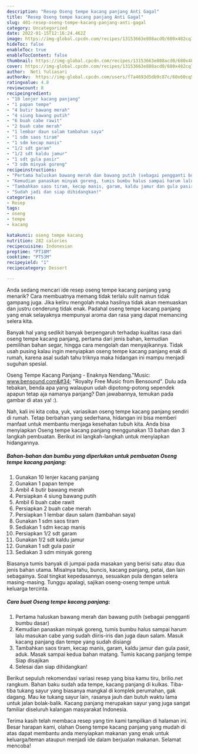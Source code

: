```yaml
---
description: "Resep Oseng tempe kacang panjang Anti Gagal"
title: "Resep Oseng tempe kacang panjang Anti Gagal"
slug: 401-resep-oseng-tempe-kacang-panjang-anti-gagal
category: Uncategorized
date: 2022-01-15T12:16:24.462Z
image: https://img-global.cpcdn.com/recipes/13153663e808acd0/680x482cq70/oseng-tempe-kacang-panjang-foto-resep-utama.jpg
hideToc: false
enableToc: true
enableTocContent: false
thumbnail: https://img-global.cpcdn.com/recipes/13153663e808acd0/680x482cq70/oseng-tempe-kacang-panjang-foto-resep-utama.jpg
cover: https://img-global.cpcdn.com/recipes/13153663e808acd0/680x482cq70/oseng-tempe-kacang-panjang-foto-resep-utama.jpg
author:  Neti Yuliasari
authorAv:  https://img-global.cpcdn.com/users/f7a4693d5db9c87c/60x60cq50/avatar.jpg
ratingvalue: 4.8
reviewcount: 8
recipeingredient:
- "10 lenjer kacang panjang"
- "1 papan tempe"
- "4 butir bawang merah"
- "4 siung bawang putih"
- "6 buah cabe rawit"
- "2 buah cabe merah"
- "1 lembar daun salam tambahan saya"
- "1 sdm saos tiram"
- "1 sdm kecap manis"
- "1/2 sdt garam"
- "1/2 sdt kaldu jamur"
- "1 sdt gula pasir"
- "3 sdm minyak goreng"
recipeinstructions:
- "Pertama haluskan bawang merah dan bawang putih (sebagai pengganti bumbu dasar)"
- "Kemudian panaskan minyak goreng, tumis bumbu halus sampai harum lalu masukan cabe yang sudah diiris-iris dan juga daun salam. Masuk kacang panjang dan tempe yang sudah disiangi"
- "Tambahkan saos tiram, kecap manis, garam, kaldu jamur dan gula pasir, aduk. Masak sampai kedua bahan matang. Tumis kacang panjang tempe Siap disajikan"
- "Sudah jadi dan siap dihidangkan!"
categories:
- Resep
tags:
- oseng
- tempe
- kacang

katakunci: oseng tempe kacang 
nutrition: 282 calories
recipecuisine: Indonesian
preptime: "PT18M"
cooktime: "PT53M"
recipeyield: "1"
recipecategory: Dessert

---
```



Anda sedang mencari ide resep oseng tempe kacang panjang yang menarik? Cara membuatnya memang tidak terlalu sulit namun tidak gampang juga. Jika keliru mengolah maka hasilnya tidak akan memuaskan dan justru cenderung tidak enak. Padahal oseng tempe kacang panjang yang enak selayaknya mempunyai aroma dan rasa yang dapat memancing selera kita.


Banyak hal yang sedikit banyak berpengaruh terhadap kualitas rasa dari oseng tempe kacang panjang, pertama dari jenis bahan, kemudian pemilihan bahan segar, hingga cara mengolah dan menyajikannya. Tidak usah pusing kalau ingin menyiapkan oseng tempe kacang panjang enak di rumah, karena asal sudah tahu triknya maka hidangan ini mampu menjadi suguhan spesial.

Oseng Tempe Kacang Panjang - Enaknya Nendang.&#34;Music: www.bensound.com&#34; &#34;Royalty Free Music from Bensound&#34;. Dulu ada tebakan, benda apa yang walaupun udah dipotong-potong sependek apapun tetap aja namanya panjang? Dan jawabannya, temukan pada gambar di atas ya! :).


Nah, kali ini kita coba, yuk, variasikan oseng tempe kacang panjang sendiri di rumah. Tetap berbahan yang sederhana, hidangan ini bisa memberi manfaat untuk membantu menjaga kesehatan tubuh kita. Anda bisa menyiapkan Oseng tempe kacang panjang menggunakan 13 bahan dan 3 langkah pembuatan. Berikut ini langkah-langkah untuk menyiapkan hidangannya.

<!--inarticleads1-->

##### Bahan-bahan dan bumbu yang diperlukan untuk pembuatan Oseng tempe kacang panjang:

1. Gunakan 10 lenjer kacang panjang
1. Gunakan 1 papan tempe
1. Ambil 4 butir bawang merah
1. Persiapkan 4 siung bawang putih
1. Ambil 6 buah cabe rawit
1. Persiapkan 2 buah cabe merah
1. Persiapkan 1 lembar daun salam (tambahan saya)
1. Gunakan 1 sdm saos tiram
1. Sediakan 1 sdm kecap manis
1. Persiapkan 1/2 sdt garam
1. Gunakan 1/2 sdt kaldu jamur
1. Gunakan 1 sdt gula pasir
1. Sediakan 3 sdm minyak goreng


Biasanya tumis banyak di jumpai pada masakan yang berisi satu atau dua jenis bahan utama. Misalnya tahu, buncis, kacang panjang, petai, dan lain sebagainya. Soal tingkat kepedasannya, sesuaikan pula dengan selera masing-masing. Tunggu apalagi, sajikan oseng-oseng tempe untuk keluarga tercinta. 

<!--inarticleads2-->

##### Cara buat Oseng tempe kacang panjang:

1. Pertama haluskan bawang merah dan bawang putih (sebagai pengganti bumbu dasar)
1. Kemudian panaskan minyak goreng, tumis bumbu halus sampai harum lalu masukan cabe yang sudah diiris-iris dan juga daun salam. Masuk kacang panjang dan tempe yang sudah disiangi
1. Tambahkan saos tiram, kecap manis, garam, kaldu jamur dan gula pasir, aduk. Masak sampai kedua bahan matang. Tumis kacang panjang tempe Siap disajikan
1. Selesai dan siap dihidangkan!

Berikut sepuluh rekomendasi variasi resep yang bisa kamu tiru, brilio.net rangkum. Bahan baku sudah ada tempe, kacang panjang di kulkas. Tiba-tiba tukang sayur yang biasanya mangkal di komplek perumahan, gak dagang. Mau ke tukang sayur lain, rasanya jauh dan butuh waktu lama untuk jalan bolak-balik. Kacang panjang merupakan sayur yang juga sangat familiar diseluruh kalangan masyarakat Indonesia. 

Terima kasih telah membaca resep yang tim kami tampilkan di halaman ini. Besar harapan kami, olahan Oseng tempe kacang panjang yang mudah di atas dapat membantu anda menyiapkan makanan yang enak untuk keluarga/teman ataupun menjadi ide dalam berjualan makanan. Selamat mencoba!
